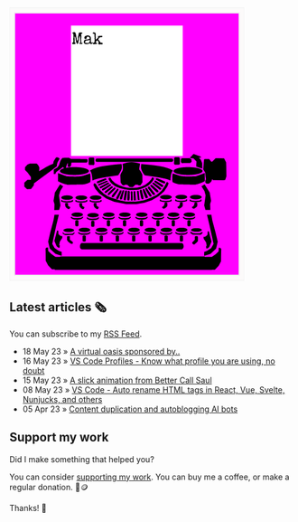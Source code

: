 ![quote](img/quote.gif)

## Latest articles 🗞️

You can subscribe to my [RSS Feed](https://www.roboleary.net/feed.xml).

<!-- BLOG:START -->
 - 18 May 23 » [A virtual oasis sponsored by..](https://www.roboleary.net/2023/05/18/virtual-oasis-sponsored-by.html)
 - 16 May 23 » [VS Code Profiles - Know what profile you are using, no doubt](https://www.roboleary.net/vscode/2023/05/16/vscode-what-profile-i-am-using.html)
 - 15 May 23 » [A slick animation from Better Call Saul](https://www.roboleary.net/animation/2023/05/15/a-slick-animation-better-call-saul-title-sequence.html)
 - 08 May 23 » [VS Code - Auto rename HTML tags in React, Vue, Svelte, Nunjucks, and others](https://www.roboleary.net/vscode/2023/05/08/auto-rename-tags-react-vue-svelte.html)
 - 05 Apr 23 » [Content duplication and autoblogging AI bots](https://www.roboleary.net/tools/2023/04/05/autoblogging-ai-bots-content-duplication.html)<!-- BLOG:END -->

## Support my work

Did I make something that helped you?

You can consider [supporting my work](https://ko-fi.com/roboleary). You can buy me a coffee, or make a regular donation. 🌈🪙

Thanks! 🙏
